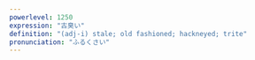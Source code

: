 ```yaml
---
powerlevel: 1250
expression: "古臭い"
definition: "(adj-i) stale; old fashioned; hackneyed; trite"
pronunciation: "ふるくさい"
---
```

